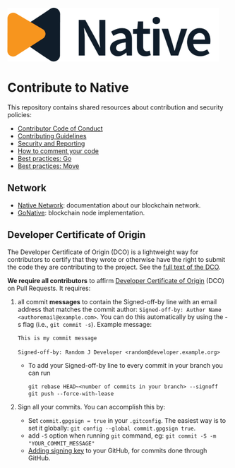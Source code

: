![Logo!](assets/logo.png)

# Contribute to Native

This repository contains shared resources about contribution and security policies:

- [Contributor Code of Conduct](CODE_OF_CONDUCT.md)
- [Contributing Guidelines](CONTRIBUTING.md)
- [Security and Reporting](SECURITY.md)
- [How to comment your code](code-comments.md)
- [Best practices: Go](best-practices-go.md)
- [Best practices: Move](best-practices-move.md)

## Network

- [Native Network](https://github.com/gonative-cc/network-docs/): documentation about our blockchain network.
- [GoNative](https://github.com/gonative-cc/gonative): blockchain node implementation.

## Developer Certificate of Origin

The Developer Certificate of Origin (DCO) is a lightweight way for contributors to certify that they wrote or otherwise have the right to submit the code they are contributing to the project. See the [full text of the DCO](DCO.txt).

**We require all contributors** to affirm [Developer Certificate of Origin](https://developercertificate.org/) (DCO) on Pull Requests. It requires:

1. all commit **messages** to contain the Signed-off-by line with an email address that matches the commit author: `Signed-off-by: Author Name <authoremail@example.com>`. You can do this automatically by using the -s flag (i.e., `git commit -s`). Example message:

   ```
   This is my commit message

   Signed-off-by: Random J Developer <random@developer.example.org>
   ```

   - To add your Signed-off-by line to every commit in your branch you can run

     ```
     git rebase HEAD~<number of commits in your branch> --signoff
     git push --force-with-lease
     ```

2. Sign all your commits. You can accomplish this by:

   - Set `commit.gpgsign = true` in your `.gitconfig`. The easiest way is to set it globally: `git config --global commit.gpgsign true`.
   - add `-S` option when running `git` command, eg: `git commit -S -m "YOUR_COMMIT_MESSAGE"`
   - [Adding signing key](https://docs.github.com/en/authentication/managing-commit-signature-verification/signing-commits) to your GitHub, for commits done through GitHub.

